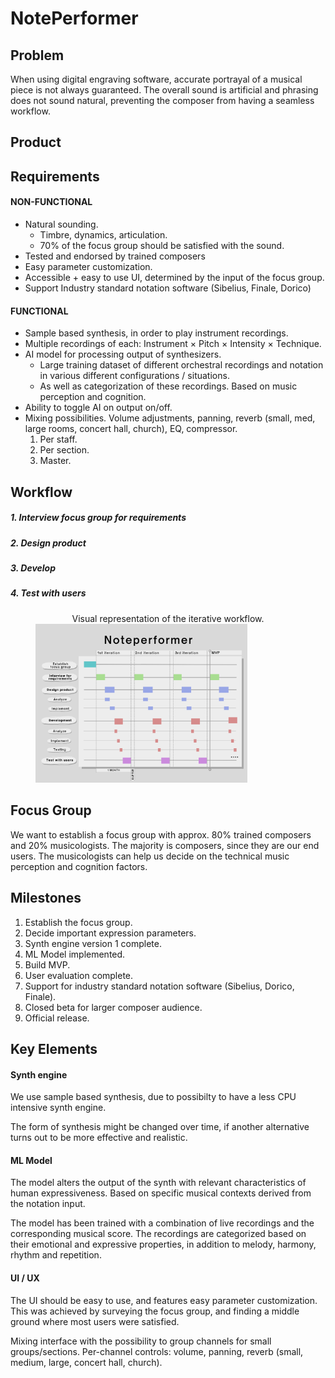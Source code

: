 # **NotePerformer**

## Problem
When using digital engraving software, accurate portrayal of a musical piece is not always guaranteed.
The overall sound is artificial and phrasing does not sound natural, preventing the composer from having a seamless workflow. 

## Product

## Requirements
#### NON-FUNCTIONAL
+ Natural sounding.
  - Timbre, dynamics, articulation.
  - 70% of the focus group should be satisfied with the sound.
+ Tested and endorsed by trained composers
+ Easy parameter customization.
+ Accessible + easy to use UI, determined by the input of the focus group. 
+ Support Industry standard notation software (Sibelius, Finale, Dorico)

#### FUNCTIONAL
+ Sample based synthesis, in order to play instrument recordings.
+ Multiple recordings of each: Instrument $\times$ Pitch $\times$  Intensity $\times$ Technique.
+ AI model for processing output of synthesizers.
  - Large training dataset of different orchestral recordings and notation in various different configurations / situations.
  - As well as categorization of these recordings. Based on music perception and cognition.
+ Ability to toggle AI on output on/off.
+ Mixing possibilities. Volume adjustments, panning, reverb (small, med, large rooms, concert hall, church), EQ, compressor.
  1. Per staff.
  2. Per section.
  3. Master.

## Workflow
##### 1. Interview focus group for requirements
##### 2. Design product
##### 3. Develop
##### 4. Test with users

<figure>
<figcaption align = "center">
Visual representation of the iterative workflow.
</figcaption>
<img src="pictures/gantt.png"
<style width="80%">
</figure>

## Focus Group
We want to establish a focus group with approx. 80% trained composers and 20% musicologists.
The majority is composers, since they are our end users.
The musicologists can help us decide on the technical music perception and cognition factors.

## Milestones
1. Establish the focus group.
2. Decide important expression parameters.
3. Synth engine version 1 complete.
4. ML Model implemented. 
5. Build MVP.
6. User evaluation complete.
7. Support for industry standard notation software (Sibelius, Dorico, Finale).
8. Closed beta for larger composer audience.
9. Official release.




## Key Elements
#### **Synth engine**
We use sample based synthesis, due to possibilty to have a less CPU intensive synth engine.

The form of synthesis might be changed over time,
if another alternative turns out to be more effective and realistic.

#### **ML Model**
The model alters the output of the synth with relevant characteristics of human expressiveness.
Based on specific musical contexts derived from the notation input.

The model has been trained with a combination of live recordings and the corresponding musical score.
The recordings are categorized based on their emotional and expressive properties, in addition to melody, harmony, rhythm and repetition.

#### **UI / UX**
The UI should be easy to use, and features easy parameter customization.
This was achieved by surveying the focus group, and finding a middle ground where most users were satisfied.

Mixing interface with the possibility to group channels for small groups/sections.  Per-channel controls: volume, panning, reverb (small, medium, large, concert hall, church).

